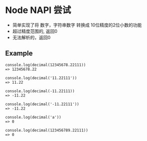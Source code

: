 
# Node NAPI 尝试
* 简单实现了将 数字，字符串数字 转换成 10位精度的2位小数的功能
* 超过精度范围的, 返回0
* 无法解析的，返回0

## Example
```
console.log(decimal(12345678.22111)) 
=> 12345678.22

console.log(decimal('11.22111'))
=> 11.22

console.log(decimal(-11.22111))
=> -11.22

console.log(decimal('-11.22111')) 
=> -11.22

console.log(decimal('a')) 
=> 0

console.log(decimal(123456789.22111)) 
=> 0
```